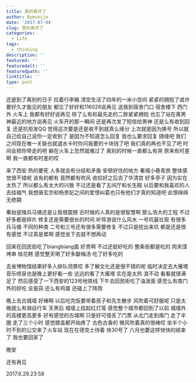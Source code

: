 ```yaml
---
title: 真的离开了
author: Bymunije
date: '2017-07-04'
slug: 真的离开了
categories:
  - Life
tags:
  - thinking
description: ''
featured: ''
featuredalt: ''
featuredpath: ''
linktitle: ''
type: post
---
```

还是到了离别的日子  拉着行李箱  清空生活了四年的一米小空间  紧紧的拥抱了或许要好久才能见的朋友  都忘了好好和116026说再见  送我到宿舍门口  宿舍楼下 西门外  火车上  我都有好好说再见  除了么有和最先走的二胖紧紧拥抱  也忘了站在离男神最近的地方说再见  火车开的那一瞬间  还是再次发了短信给男神  还是么有收到回复  还是抗拒发QQ   觉得这次要是还是收不到就真么缘分  上次就是因为换号  所以就自己给自己说你一定收到了  是因为不知道怎么回复  我也么要求回复   随缘吧  我们之间现在唯一关联也就退水卡时你问我要的十块钱了吧  我们真的再也不见了吧  时间会把你带走的吧   躺在火车上忽然就难过了  离别的时候一直都么有哭   原来有时差啊   我一直都有时差的哎

  来了西安  热的要死  人多就会有分歧和矛盾  安顿好住的地方  秦城小巷青旅  整体感觉很不错呢   该有的都有  竟然都有吹风   收拾好之后去了华清宫  好多亭子  因为实在太热了  所以都么有太大的兴致  不过还是看了五间厅和长生殿  以后要和我喜欢的人去挂福气  我想唐玄宗和杨贵妃之间的爱恨纠葛也只有他们才真的知道吧  此恨绵绵无绝期

  秦始皇陵兵马俑还是让我很震撼  古时候的人真的是很智慧啊  那么浩大的工程  不过好多都是碎片  修复还是需要很长的时间  听导游说什么风水  一号坑最壮观  有很多兵马俑  不同的种类  二号和三号还有很多需要修复  不过只是挖出来坑  都是还是很有感觉  不过真是累啊  感觉坐下去就不想再动

  回来在回民街吃了biangbiang面  好贵啊  不过还挺好吃的  整条街都是吃的  肉夹馍  烤串  桂花糕   感觉整天喝了好多酸梅汤    吃了好多吃的

  去省博物馆结果好多人排队领票哎 多了解文化还是很不错的呢  临时决定去大雁塔  音乐喷泉也是晚上更好看一些   远远的看了大雁塔  实在是太热  浪不动  看看就很满足了  然后感受了一下西安的123号地铁线    下午去回民街吃了油泼面  感觉么有南门外的好吃  全是蒜  还么有鸡蛋  还碰上了阵雨  

  晚上去古城墙  好棒啊   以后吃完饭要带着孩子和先生散步  风吹着可舒服呢  只是太晚就么有骑自行车   天黑后  城墙上挂起红灯笼  感觉整个城市都回到了以前  城墙外的高楼更高更多  好有感觉的古城啊   只是好可惜丢了门票  从北门走到南门  走了半圈  走了三个小时  感觉膝盖都开始疼了  古色古香的  微风吹着真的很棒哎  坐半个小时不到的公交来了火车站    现在在德克士待着  快30号了  六月也要这样快快的结束了  我也要回家了

  晚安

  还有再见 

  2017.6.29.23:58